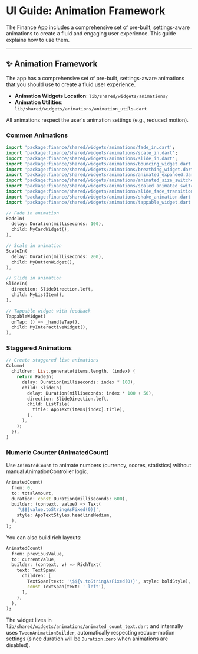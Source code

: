 # UI Guide: Animation Framework

The Finance App includes a comprehensive set of pre-built, settings-aware animations to create a fluid and engaging user experience. This guide explains how to use them.

---

## ✨ Animation Framework

The app has a comprehensive set of pre-built, settings-aware animations that you should use to create a fluid user experience.

-   **Animation Widgets Location**: `lib/shared/widgets/animations/`
-   **Animation Utilities**: `lib/shared/widgets/animations/animation_utils.dart`

All animations respect the user's animation settings (e.g., reduced motion).

### Common Animations

```dart
import 'package:finance/shared/widgets/animations/fade_in.dart';
import 'package:finance/shared/widgets/animations/scale_in.dart';
import 'package:finance/shared/widgets/animations/slide_in.dart';
import 'package:finance/shared/widgets/animations/bouncing_widget.dart';
import 'package:finance/shared/widgets/animations/breathing_widget.dart';
import 'package:finance/shared/widgets/animations/animated_expanded.dart';
import 'package:finance/shared/widgets/animations/animated_size_switcher.dart';
import 'package:finance/shared/widgets/animations/scaled_animated_switcher.dart';
import 'package:finance/shared/widgets/animations/slide_fade_transition.dart';
import 'package:finance/shared/widgets/animations/shake_animation.dart';
import 'package:finance/shared/widgets/animations/tappable_widget.dart';

// Fade in animation
FadeIn(
  delay: Duration(milliseconds: 100),
  child: MyCardWidget(),
),

// Scale in animation
ScaleIn(
  delay: Duration(milliseconds: 200),
  child: MyButtonWidget(),
),

// Slide in animation
SlideIn(
  direction: SlideDirection.left,
  child: MyListItem(),
),

// Tappable widget with feedback
TappableWidget(
  onTap: () => _handleTap(),
  child: MyInteractiveWidget(),
),
```

### Staggered Animations

```dart
// Create staggered list animations
Column(
  children: List.generate(items.length, (index) {
    return FadeIn(
      delay: Duration(milliseconds: index * 100),
      child: SlideIn(
        delay: Duration(milliseconds: index * 100 + 50),
        direction: SlideDirection.left,
        child: ListTile(
          title: AppText(items[index].title),
        ),
      ),
    );
  }),
)
```

### Numeric Counter (AnimatedCount)

Use `AnimatedCount` to animate numbers (currency, scores, statistics) without manual AnimationController logic.

```dart
AnimatedCount(
  from: 0,
  to: totalAmount,
  duration: const Duration(milliseconds: 600),
  builder: (context, value) => Text(
    '\$${value.toStringAsFixed(0)}',
    style: AppTextStyles.headlineMedium,
  ),
);
```

You can also build rich layouts:

```dart
AnimatedCount(
  from: previousValue,
  to: currentValue,
  builder: (context, v) => RichText(
    text: TextSpan(
      children: [
        TextSpan(text: '\$${v.toStringAsFixed(0)}', style: boldStyle),
        const TextSpan(text: ' left'),
      ],
    ),
  ),
);
```

The widget lives in `lib/shared/widgets/animations/animated_count_text.dart` and internally uses `TweenAnimationBuilder`, automatically respecting reduce-motion settings (since duration will be `Duration.zero` when animations are disabled). 